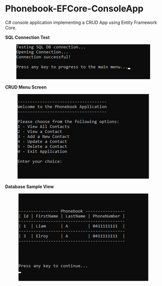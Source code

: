 # Phonebook-EFCore-ConsoleApp

C# console application implementing a CRUD App using Entity Framework Core.

**SQL Connection Test**
<p align="center">
    <img src="./images/SQLconn.png" />
</p>

**CRUD Menu Screen**
<p align="center">
    <img src="./images/CRUDmenu.png" />
</p>

**Database Sample View**
<p align="center">
    <img src="./images/DBsample.png" />
</p>
